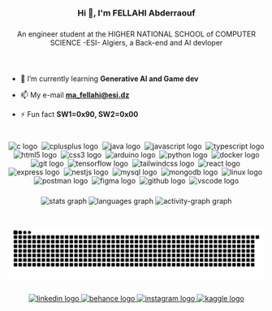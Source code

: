 <h3 align="center">Hi 👋, I'm FELLAHI Abderraouf</h3>

###

<p align="center">An engineer student at the HIGHER NATIONAL SCHOOL of COMPUTER SCIENCE -ESI- Algiers, a Back-end and AI devloper</p>

<br>

###

- 🌱 I’m currently learning **Generative AI and Game dev**

- 📫 My e-mail **ma_fellahi@esi.dz**

- ⚡ Fun fact **SW1=0x90, SW2=0x00**

  
###

<br>

<div align="center">
  <img src="https://skillicons.dev/icons?i=c" height="55" alt="c logo"  />
  <img width="0" />
  <img src="https://skillicons.dev/icons?i=cpp" height="55" alt="cplusplus logo"  />
  <img width="0" />
  <img src="https://skillicons.dev/icons?i=java" height="55" alt="java logo"  />
  <img width="0" />
  <img src="https://skillicons.dev/icons?i=js" height="55" alt="javascript logo"  />
  <img width="0" />
  <img src="https://skillicons.dev/icons?i=ts" height="55" alt="typescript logo"  />
  <img width="0" />
  <img src="https://skillicons.dev/icons?i=html" height="55" alt="html5 logo"  />
  <img width="0" />
  <img src="https://skillicons.dev/icons?i=css" height="55" alt="css3 logo"  />
  <img width="0" />
  <img src="https://skillicons.dev/icons?i=arduino" height="55" alt="arduino logo"  />
  <img width="0" />
  <img src="https://skillicons.dev/icons?i=py" height="55" alt="python logo"  />
  <img width="0" />
  <img src="https://skillicons.dev/icons?i=docker" height="55" alt="docker logo"  />
  <img width="0" />
  <img src="https://skillicons.dev/icons?i=git" height="55" alt="git logo"  />
  <img width="0" />
  <img src="https://skillicons.dev/icons?i=tensorflow" height="55" alt="tensorflow logo"  />
  <img width="0" />
  <img src="https://skillicons.dev/icons?i=tailwind" height="55" alt="tailwindcss logo"  />
  <img width="0" />
  <img src="https://skillicons.dev/icons?i=react" height="55" alt="react logo"  />
  <img width="0" />
  <img src="https://skillicons.dev/icons?i=express" height="55" alt="express logo"  />
  <img width="0" />
  <img src="https://skillicons.dev/icons?i=nestjs" height="55" alt="nestjs logo"  />
  <img width="0" />
  <img src="https://skillicons.dev/icons?i=mysql" height="55" alt="mysql logo"  />
  <img width="0" />
  <img src="https://skillicons.dev/icons?i=mongodb" height="55" alt="mongodb logo"  />
  <img width="0" />
  <img src="https://skillicons.dev/icons?i=linux" height="55" alt="linux logo"  />
  <img width="0" />
  <img src="https://skillicons.dev/icons?i=postman" height="55" alt="postman logo"  />
  <img width="0" />
  <img src="https://skillicons.dev/icons?i=figma" height="55" alt="figma logo"  />
  <img width="0" />
  <img src="https://skillicons.dev/icons?i=github" height="55" alt="github logo"  />
  <img width="0" />
  <img src="https://skillicons.dev/icons?i=vscode" height="55" alt="vscode logo"  />
</div>

###

<div align="center">
  <img src="https://github-readme-stats.vercel.app/api?username=flh-raouf&hide_title=true&hide_rank=false&show_icons=true&include_all_commits=true&count_private=true&disable_animations=false&theme=github_dark&locale=en&hide_border=false&order=1" height="160" alt="stats graph"  />
  <img src="https://github-readme-stats.vercel.app/api/top-langs?username=flh-raouf&locale=en&hide_title=true&layout=compact&card_width=320&langs_count=5&theme=github_dark&hide_border=false&order=2" height="160" alt="languages graph"  />
  <img src="https://github-readme-activity-graph.vercel.app/graph?username=flh-raouf&radius=16&theme=github-dark&area=true&order=5&hide_border=false&hide_title=true" height="303" alt="activity-graph graph"  />
</div>

###

<br clear="both">

<img src="https://raw.githubusercontent.com/flh-raouf/flh-raouf/output/snake.svg" alt="Snake animation" />

###

<div align="center">
  <a href="https://www.linkedin.com/in/abderraouf-fellahi-704259269/" target="_blank">
    <img src="https://raw.githubusercontent.com/maurodesouza/profile-readme-generator/master/src/assets/icons/social/linkedin/default.svg" width="57" height="45" alt="linkedin logo"  />
  </a>
  <a href="https://www.behance.net/fellahiabderra1" target="_blank">
    <img src="https://raw.githubusercontent.com/maurodesouza/profile-readme-generator/master/src/assets/icons/social/behance/default.svg" width="57" height="45" alt="behance logo"  />
  </a>
  <a href="https://www.instagram.com/fellahiabderraouf/?hl=fr" target="_blank">
    <img src="https://raw.githubusercontent.com/maurodesouza/profile-readme-generator/master/src/assets/icons/social/instagram/default.svg" width="57" height="45" alt="instagram logo"  />
  </a>
  <a href="https://kaggle.com/fellahiabderraouf" target="blank">
        <img src="https://cdn.jsdelivr.net/gh/devicons/devicon/icons/kaggle/kaggle-original.svg" alt="kaggle logo" width="55" height="42" />
  </a>
</div>

###
